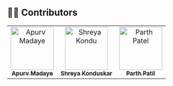 ## 👨‍💻 Contributors

<table>
  <tr>
    <td align="center">
      <a href="https://github.com/apuuuurv">
        <img src="https://avatars.githubusercontent.com/apurvmadaye" width="100px;" alt="Apurv Madaye"/><br />
        <sub><b>Apurv Madaye</b></sub>
      </a>
    </td>
    <td align="center">
      <a href="https://github.com/shreyaverse">
        <img src="https://avatars.githubusercontent.com/shreyakondu" width="100px;" alt="Shreya Kondu"/><br />
        <sub><b>Shreya Konduskar</b></sub>
      </a>
    </td>
    <td align="center">
      <a href="https://github.com/parthpatel">
        <img src="https://avatars.githubusercontent.com/parthpatel" width="100px;" alt="Parth Patel"/><br />
        <sub><b>Parth Patil</b></sub>
      </a>
    </td>
  </tr>
</table>
